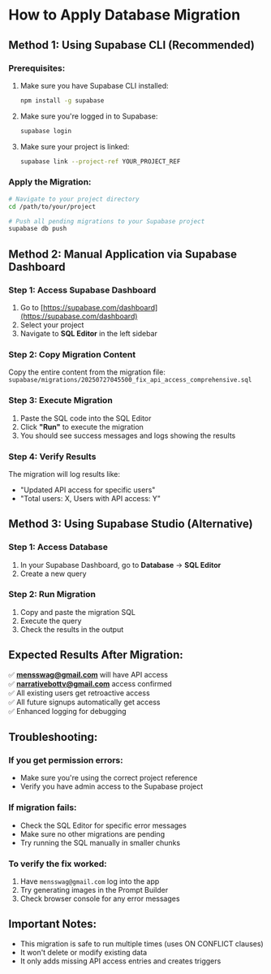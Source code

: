 # How to Apply Database Migration

## Method 1: Using Supabase CLI (Recommended)

### Prerequisites:
1. Make sure you have Supabase CLI installed:
   ```bash
   npm install -g supabase
   ```

2. Make sure you're logged in to Supabase:
   ```bash
   supabase login
   ```

3. Make sure your project is linked:
   ```bash
   supabase link --project-ref YOUR_PROJECT_REF
   ```

### Apply the Migration:
```bash
# Navigate to your project directory
cd /path/to/your/project

# Push all pending migrations to your Supabase project
supabase db push
```

## Method 2: Manual Application via Supabase Dashboard

### Step 1: Access Supabase Dashboard
1. Go to [https://supabase.com/dashboard](https://supabase.com/dashboard)
2. Select your project
3. Navigate to **SQL Editor** in the left sidebar

### Step 2: Copy Migration Content
Copy the entire content from the migration file:
`supabase/migrations/20250727045500_fix_api_access_comprehensive.sql`

### Step 3: Execute Migration
1. Paste the SQL code into the SQL Editor
2. Click **"Run"** to execute the migration
3. You should see success messages and logs showing the results

### Step 4: Verify Results
The migration will log results like:
- "Updated API access for specific users"
- "Total users: X, Users with API access: Y"

## Method 3: Using Supabase Studio (Alternative)

### Step 1: Access Database
1. In your Supabase Dashboard, go to **Database** → **SQL Editor**
2. Create a new query

### Step 2: Run Migration
1. Copy and paste the migration SQL
2. Execute the query
3. Check the results in the output

## Expected Results After Migration:

✅ **mensswag@gmail.com** will have API access  
✅ **narrativebottv@gmail.com** access confirmed  
✅ All existing users get retroactive access  
✅ All future signups automatically get access  
✅ Enhanced logging for debugging  

## Troubleshooting:

### If you get permission errors:
- Make sure you're using the correct project reference
- Verify you have admin access to the Supabase project

### If migration fails:
- Check the SQL Editor for specific error messages
- Make sure no other migrations are pending
- Try running the SQL manually in smaller chunks

### To verify the fix worked:
1. Have `mensswag@gmail.com` log into the app
2. Try generating images in the Prompt Builder
3. Check browser console for any error messages

## Important Notes:
- This migration is safe to run multiple times (uses ON CONFLICT clauses)
- It won't delete or modify existing data
- It only adds missing API access entries and creates triggers